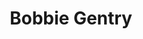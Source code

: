 ---
title: "Bobbie Gentry"
summary: "Bobbie Gentry is a retired American singer-songwriter, who was one of the first female artists in America to compose and produce her own material.Gentry rose to international fame in 1967 with her Southern Gothic narrative \"Ode to Billie Joe\". The track spent four weeks at No. 1 on the Billboard Hot 100 chart and was third in the Billboard year-end chart of 1967, earning Gentry Grammy awards for Best New Artist and Best Female Pop Vocal Performance in 1968.Gentry charted 11 singles on the Billboard Hot 100 and four singles on the United Kingdom Top 40. Her album Fancy brought her a Grammy nomination for Best Female Pop Vocal Performance. After her first albums, she had a successful run of variety shows on the Las Vegas Strip. In the late 1970s Gentry lost interest in performing, and subsequently retired from the music industry. News reports conflict on the subject of where she lives."
image: "bobbie-gentry.jpg"
apple_music_artist_url: "None"
wikipedia_url: "https://en.wikipedia.org/wiki/Bobbie_Gentry"
---